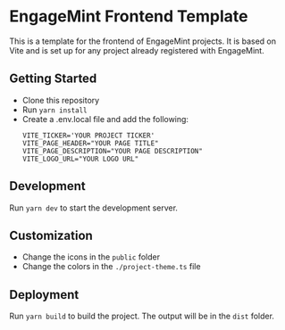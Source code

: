 # EngageMint Frontend Template

This is a template for the frontend of EngageMint projects. It is based on Vite and is set up for any project already registered with EngageMint.

## Getting Started

- Clone this repository
- Run `yarn install`
- Create a .env.local file and add the following:
  ```
  VITE_TICKER='YOUR PROJECT TICKER'
  VITE_PAGE_HEADER="YOUR PAGE TITLE"
  VITE_PAGE_DESCRIPTION="YOUR PAGE DESCRIPTION"
  VITE_LOGO_URL="YOUR LOGO URL"
  ```

## Development
Run `yarn dev` to start the development server.

## Customization
- Change the icons in the `public` folder
- Change the colors in the `./project-theme.ts` file

## Deployment
Run `yarn build` to build the project. The output will be in the `dist` folder.
